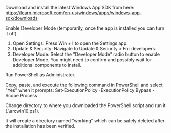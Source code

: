 Download and install the latest Windows App SDK from here: https://learn.microsoft.com/en-us/windows/apps/windows-app-sdk/downloads

Enable Developer Mode (temporarily, once the app is installed you can turn it off).
1. Open Settings: Press Win + I to open the Settings app.
2. Update & Security: Navigate to Update & Security > For developers.
3. Developer Mode: Select the "Developer Mode" radio button to enable Developer Mode. You might need to confirm and possibly wait for additional components to install.

Run PowerShell as Administrator.

Copy, paste, and execute the following command in PowerShell and select "Yes" when it prompts: Set-ExecutionPolicy -ExecutionPolicy Bypass -Scope Process

Change directory to where you downloaded the PowerShell script and run it (.\arcwin10.ps1).

It will create a directory named "working" which can be safely deleted after the installation has been verified.
